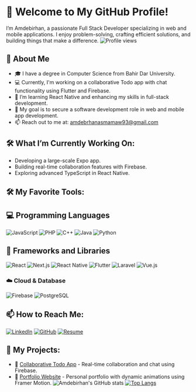 # 👋 Welcome to My GitHub Profile!

I’m Amdebirhan, a passionate Full Stack Developer specializing in web and mobile applications. I enjoy problem-solving, crafting efficient solutions, and building things that make a difference.
![Profile views](https://komarev.com/ghpvc/?username=amde-asme-prog&color=green)
## 💬 About Me
- 🎓 I have a degree in Computer Science from Bahir Dar University.
- 💻 Currently, I'm working on a collaborative Todo app with chat functionality using Flutter and Firebase.
- 🌱 I’m learning React Native and enhancing my skills in full-stack development.
- 🚀 My goal is to secure a software development role in web and mobile app development.
- 📫 Reach out to me at: amdebrhanasmamaw93@gmail.com

## 🛠️ What I’m Currently Working On:
- Developing a large-scale Expo app.
- Building real-time collaboration features with Firebase.
- Exploring advanced TypeScript in React Native.

## 🛠️ My Favorite Tools:
## 💻 Programming Languages

![JavaScript](https://img.shields.io/badge/-JavaScript-F7DF1E?logo=javascript&logoColor=black&style=flat-square)
![PHP](https://img.shields.io/badge/-PHP-777BB4?logo=php&logoColor=white&style=flat-square)
![C++](https://img.shields.io/badge/-C++-00599C?logo=cplusplus&logoColor=white&style=flat-square)
![Java](https://img.shields.io/badge/-Java-007396?logo=java&logoColor=white&style=flat-square)
![Python](https://img.shields.io/badge/-Python-3776AB?logo=python&logoColor=white&style=flat-square)

## 🧰 Frameworks and Libraries

![React](https://img.shields.io/badge/-React-61DAFB?logo=react&logoColor=white&style=flat-square)
![Next.js](https://img.shields.io/badge/-Next.js-000000?logo=nextdotjs&logoColor=white&style=flat-square)
![React Native](https://img.shields.io/badge/-React%20Native-61DAFB?logo=react&logoColor=white&style=flat-square)
![Flutter](https://img.shields.io/badge/-Flutter-02569B?logo=flutter&logoColor=white&style=flat-square)
![Laravel](https://img.shields.io/badge/-Laravel-FF2D20?logo=laravel&logoColor=white&style=flat-square)
![Vue.js](https://img.shields.io/badge/-Vue.js-4FC08D?logo=vue.js&logoColor=white&style=flat-square)

### ☁️ Cloud & Database
![Firebase](https://img.shields.io/badge/-Firebase-FFCA28?logo=firebase&logoColor=black&style=flat-square)
![PostgreSQL](https://img.shields.io/badge/-PostgreSQL-336791?logo=postgresql&logoColor=white&style=flat-square)

## 📫 How to Reach Me:
[![LinkedIn](https://img.shields.io/badge/-LinkedIn-0077B5?logo=linkedin&logoColor=white&style=flat-square)](https://linkedin.com/in/amdebirhan-asmamaw/)
[![GitHub](https://img.shields.io/badge/-GitHub-181717?logo=github&logoColor=white&style=flat-square)](https://github.com/amde-asme-prog)
[![Resume](https://img.shields.io/badge/-Resume-FF4500?logo=adobe-acrobat-reader&logoColor=white&style=flat-square)](https://yourresumelink.com)

## 📂 My Projects:
- 🚀 [Collaborative Todo App](https://github.com/amde-asme-prog/todo-app) - Real-time collaboration and chat using Firebase.
- 🎨 [Portfolio Website](https://amdebirhanasmamaw.netlify.app) - Personal portfolio with dynamic animations using Framer Motion.
![Amdebirhan's GitHub stats](https://github-readme-stats.vercel.app/api?username=amde-asme-prog&show_icons=true&theme=radical)
[![Top Langs](https://github-readme-stats.vercel.app/api/top-langs/?username=amde-asme-prog&layout=compact)](https://github.com/amde-asme-prog/github-readme-stats)


<!--
**amde-asme-prog/amde-asme-prog** is a ✨ _special_ ✨ repository because its `README.md` (this file) appears on your GitHub profile.

Here are some ideas to get you started:

- 🔭 I’m currently working on ...
- 🌱 I’m currently learning ...
- 👯 I’m looking to collaborate on ...
- 🤔 I’m looking for help with ...
- 💬 Ask me about ...
- 📫 How to reach me: ...
- 😄 Pronouns: ...
- ⚡ Fun fact: ...
-->
